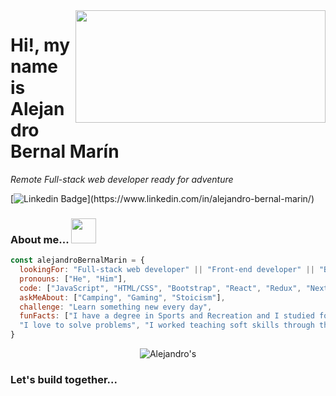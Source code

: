 <img  align='right' src="https://media.giphy.com/media/Nx0rz3jtxtEre/giphy.gif" width="400" height="180">



# Hi!, my name is Alejandro Bernal Marín



<p><em>Remote Full-stack web developer ready for adventure</em>
  
  [![Linkedin Badge](https://img.shields.io/badge/-Alejandro%20Bernal-blue?style=flat-square&logo=Linkedin&logoColor=white&link=[https://www.linkedin.com/alejandro-bernal-marin/](https://www.linkedin.com/in/alejandro-bernal-marin/))](https://www.linkedin.com/in/alejandro-bernal-marin/)
  
  ### About me... <img src= "https://media.giphy.com/media/OMrq9FmUgObwogeL06/giphy.gif" width="40" height="40">
  
  ```javascript
const alejandroBernalMarin = {
    lookingFor: "Full-stack web developer" || "Front-end developer" || "Back-end web developer" ,
    pronouns: ["He", "Him"],
    code: ["JavaScript", "HTML/CSS", "Bootstrap", "React", "Redux", "Next.js", "Ruby", "Ruby on Rails", "Express.js", "TypeScript"],
    askMeAbout: ["Camping", "Gaming", "Stoicism"],
    challenge: "Learn something new every day",
    funFacts: ["I have a degree in Sports and Recreation and I studied for two years of system engineering", 
    "I love to solve problems", "I worked teaching soft skills through the educational experience"]
}
```
<p align="center">
  <img src="https://github-readme-stats-git-masterrstaa-rickstaa.vercel.app/api?username=Alejandro-Bernal-M&count_private=true&theme=radical" alt=Alejandro's GitHub stats" />
</p>

 ### Let's build together...
 

